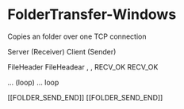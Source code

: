 # FolderTransfer-Windows
Copies an folder over one TCP connection


Server (Receiver)             Client (Sender)

FileHeader                    FileHeadear
<FileName>,<FileSize>         <FileName>,<FileSize>
<FileData>                    <FileData>
RECV_OK                       RECV_OK

... (loop)                    ... loop

[[FOLDER_SEND_END]]           [[FOLDER_SEND_END]]
